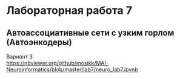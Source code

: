 # Лабораторная работа 7
## Автоассоциативные сети с узким горлом (Автоэнкодеры)

Вариант 3  
https://nbviewer.org/github/mosikk/MAI-Neuroinformatics/blob/master/lab7/neuro_lab7.ipynb  
